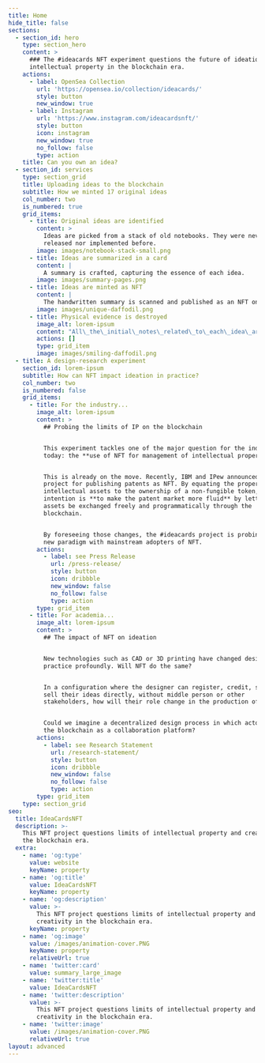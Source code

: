 ```yaml
---
title: Home
hide_title: false
sections:
  - section_id: hero
    type: section_hero
    content: >
      ### The #ideacards NFT experiment questions the future of ideation and
      intellectual property in the blockchain era.
    actions:
      - label: OpenSea Collection
        url: 'https://opensea.io/collection/ideacards/'
        style: button
        new_window: true
      - label: Instagram
        url: 'https://www.instagram.com/ideacardsnft/'
        style: button
        icon: instagram
        new_window: true
        no_follow: false
        type: action
    title: Can you own an idea?
  - section_id: services
    type: section_grid
    title: Uploading ideas to the blockchain
    subtitle: How we minted 17 original ideas
    col_number: two
    is_numbered: true
    grid_items:
      - title: Original ideas are identified
        content: >
          Ideas are picked from a stack of old notebooks. They were never
          released nor implemented before.
        image: images/notebook-stack-small.png
      - title: Ideas are summarized in a card
        content: |
          A summary is crafted, capturing the essence of each idea.
        image: images/summary-pages.png
      - title: Ideas are minted as NFT
        content: |
          The handwritten summary is scanned and published as an NFT on OpenSea.
        image: images/unique-daffodil.png
      - title: Physical evidence is destroyed
        image_alt: lorem-ipsum
        content: "All\_the\_initial\_notes\_related\_to\_each\_idea\_are\_destroyed. The NFT remains the only evidence this idea existed.\n"
        actions: []
        type: grid_item
        image: images/smiling-daffodil.png
  - title: A design-research experiment
    section_id: lorem-ipsum
    subtitle: How can NFT impact ideation in practice?
    col_number: two
    is_numbered: false
    grid_items:
      - title: For the industry...
        image_alt: lorem-ipsum
        content: >
          ## Probing the limits of IP on the blockchain


          This experiment tackles one of the major question for the industry
          today: the **use of NFT for management of intellectual property**.


          This is already on the move. Recently, IBM and IPew announced a
          project for publishing patents as NFT. By equating the property of
          intellectual assets to the ownership of a non-fungible token, the
          intention is **to make the patent market more fluid** by letting IP
          assets be exchanged freely and programmatically through the
          blockchain.


          By foreseeing those changes, the #ideacards project is probing this
          new paradigm with mainstream adopters of NFT.
        actions:
          - label: see Press Release
            url: /press-release/
            style: button
            icon: dribbble
            new_window: false
            no_follow: false
            type: action
        type: grid_item
      - title: For academia...
        image_alt: lorem-ipsum
        content: >
          ## The impact of NFT on ideation


          New technologies such as CAD or 3D printing have changed design
          practice profoundly. Will NFT do the same?


          In a configuration where the designer can register, credit, share and
          sell their ideas directly, without middle person or other
          stakeholders, how will their role change in the production of value?


          Could we imagine a decentralized design process in which actors use
          the blockchain as a collaboration platform?
        actions:
          - label: see Research Statement
            url: /research-statement/
            style: button
            icon: dribbble
            new_window: false
            no_follow: false
            type: action
        type: grid_item
    type: section_grid
seo:
  title: IdeaCardsNFT
  description: >-
    This NFT project questions limits of intellectual property and creativity in
    the blockchain era.
  extra:
    - name: 'og:type'
      value: website
      keyName: property
    - name: 'og:title'
      value: IdeaCardsNFT
      keyName: property
    - name: 'og:description'
      value: >-
        This NFT project questions limits of intellectual property and
        creativity in the blockchain era.
      keyName: property
    - name: 'og:image'
      value: /images/animation-cover.PNG
      keyName: property
      relativeUrl: true
    - name: 'twitter:card'
      value: summary_large_image
    - name: 'twitter:title'
      value: IdeaCardsNFT
    - name: 'twitter:description'
      value: >-
        This NFT project questions limits of intellectual property and
        creativity in the blockchain era.
    - name: 'twitter:image'
      value: /images/animation-cover.PNG
      relativeUrl: true
layout: advanced
---
```

